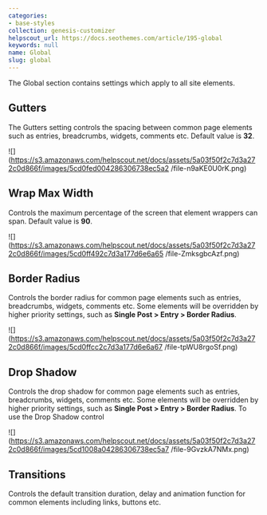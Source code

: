 ```yaml
---
categories:
- base-styles
collection: genesis-customizer
helpscout_url: https://docs.seothemes.com/article/195-global
keywords: null
name: Global
slug: global
---
```

The Global section contains settings which apply to all site elements.

## Gutters

The Gutters setting controls the spacing between common page elements such as
entries, breadcrumbs, widgets, comments etc. Default value is **32**.

![](https://s3.amazonaws.com/helpscout.net/docs/assets/5a03f50f2c7d3a272c0d866f/images/5cd0fed004286306738ec5a2
/file-n9aKE0U0rK.png)

## Wrap Max Width

Controls the maximum percentage of the screen that element wrappers can span.
Default value is **90**.

![](https://s3.amazonaws.com/helpscout.net/docs/assets/5a03f50f2c7d3a272c0d866f/images/5cd0ff492c7d3a177d6e6a65
/file-ZmksgbcAzf.png)

## Border Radius

Controls the border radius for common page elements such as entries,
breadcrumbs, widgets, comments etc. Some elements will be overridden by higher
priority settings, such as **Single Post > Entry > Border Radius**.

![](https://s3.amazonaws.com/helpscout.net/docs/assets/5a03f50f2c7d3a272c0d866f/images/5cd0ffcc2c7d3a177d6e6a67
/file-tpWU8rgoSf.png)

## Drop Shadow

Controls the drop shadow for common page elements such as entries,
breadcrumbs, widgets, comments etc. Some elements will be overridden by higher
priority settings, such as  **Single Post > Entry > Border Radius**. To use
the Drop Shadow control

![](https://s3.amazonaws.com/helpscout.net/docs/assets/5a03f50f2c7d3a272c0d866f/images/5cd1008a04286306738ec5a7
/file-9GvzkA7NMx.png)

## Transitions

Controls the default transition duration, delay and animation function for
common elements including links, buttons etc.

